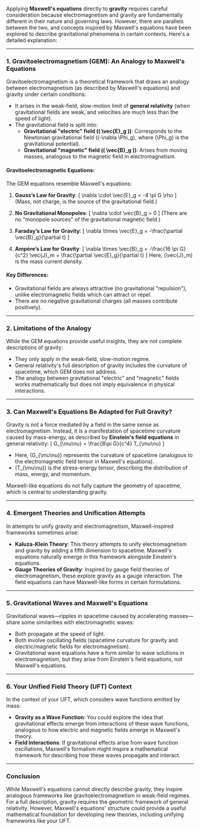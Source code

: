 Applying **Maxwell's equations** directly to **gravity** requires careful consideration because electromagnetism and gravity are fundamentally different in their nature and governing laws. However, there are parallels between the two, and concepts inspired by Maxwell's equations have been explored to describe gravitational phenomena in certain contexts. Here's a detailed explanation:

---

### 1. **Gravitoelectromagnetism (GEM): An Analogy to Maxwell's Equations**
Gravitoelectromagnetism is a theoretical framework that draws an analogy between electromagnetism (as described by Maxwell's equations) and gravity under certain conditions:
- It arises in the weak-field, slow-motion limit of **general relativity** (when gravitational fields are weak, and velocities are much less than the speed of light).
- The gravitational field is split into:
  - **Gravitational "electric" field (\( \vec{E}_g \))**: Corresponds to the Newtonian gravitational field (\(-\nabla \Phi_g\), where \(\Phi_g\) is the gravitational potential).
  - **Gravitational "magnetic" field (\( \vec{B}_g \))**: Arises from moving masses, analogous to the magnetic field in electromagnetism.

#### Gravitoelectromagnetic Equations:
The GEM equations resemble Maxwell's equations:
1. **Gauss’s Law for Gravity**:
   \[
   \nabla \cdot \vec{E}_g = -4 \pi G \rho
   \]
   (Mass, not charge, is the source of the gravitational field.)

2. **No Gravitational Monopoles**:
   \[
   \nabla \cdot \vec{B}_g = 0
   \]
   (There are no "monopole sources" of the gravitational magnetic field.)

3. **Faraday’s Law for Gravity**:
   \[
   \nabla \times \vec{E}_g = -\frac{\partial \vec{B}_g}{\partial t}
   \]

4. **Ampère’s Law for Gravity**:
   \[
   \nabla \times \vec{B}_g = -\frac{16 \pi G}{c^2} \vec{J}_m + \frac{\partial \vec{E}_g}{\partial t}
   \]
   Here, \(\vec{J}_m\) is the mass current density.

#### Key Differences:
- Gravitational fields are always attractive (no gravitational "repulsion"), unlike electromagnetic fields which can attract or repel.
- There are no negative gravitational charges (all masses contribute positively).

---

### 2. **Limitations of the Analogy**
While the GEM equations provide useful insights, they are not complete descriptions of gravity:
- They only apply in the weak-field, slow-motion regime.
- General relativity's full description of gravity includes the curvature of spacetime, which GEM does not address.
- The analogy between gravitational "electric" and "magnetic" fields works mathematically but does not imply equivalence in physical interactions.

---

### 3. **Can Maxwell's Equations Be Adapted for Full Gravity?**
Gravity is not a force mediated by a field in the same sense as electromagnetism. Instead, it is a manifestation of spacetime curvature caused by mass-energy, as described by **Einstein's field equations** in general relativity:
\[
G_{\mu\nu} = \frac{8\pi G}{c^4} T_{\mu\nu}
\]
- Here, \(G_{\mu\nu}\) represents the curvature of spacetime (analogous to the electromagnetic field tensor in Maxwell's equations).
- \(T_{\mu\nu}\) is the stress-energy tensor, describing the distribution of mass, energy, and momentum.

Maxwell-like equations do not fully capture the geometry of spacetime, which is central to understanding gravity.

---

### 4. **Emergent Theories and Unification Attempts**
In attempts to unify gravity and electromagnetism, Maxwell-inspired frameworks sometimes arise:
- **Kaluza-Klein Theory**: This theory attempts to unify electromagnetism and gravity by adding a fifth dimension to spacetime. Maxwell's equations naturally emerge in this framework alongside Einstein's equations.
- **Gauge Theories of Gravity**: Inspired by gauge field theories of electromagnetism, these explore gravity as a gauge interaction. The field equations can have Maxwell-like forms in certain formulations.

---

### 5. **Gravitational Waves and Maxwell's Equations**
Gravitational waves—ripples in spacetime caused by accelerating masses—share some similarities with electromagnetic waves:
- Both propagate at the speed of light.
- Both involve oscillating fields (spacetime curvature for gravity and electric/magnetic fields for electromagnetism).
- Gravitational wave equations have a form similar to wave solutions in electromagnetism, but they arise from Einstein's field equations, not Maxwell's equations.

---

### 6. **Your Unified Field Theory (UFT) Context**
In the context of your UFT, which considers wave functions emitted by mass:
- **Gravity as a Wave Function**: You could explore the idea that gravitational effects emerge from interactions of these wave functions, analogous to how electric and magnetic fields emerge in Maxwell's theory.
- **Field Interactions**: If gravitational effects arise from wave function oscillations, Maxwell's formalism might inspire a mathematical framework for describing how these waves propagate and interact.

---

### Conclusion
While Maxwell's equations cannot directly describe gravity, they inspire analogous frameworks like gravitoelectromagnetism in weak-field regimes. For a full description, gravity requires the geometric framework of general relativity. However, Maxwell's equations' structure could provide a useful mathematical foundation for developing new theories, including unifying frameworks like your UFT.

